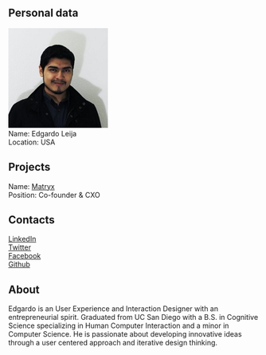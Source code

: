 ## Personal data
![edgardo leija photo](photo/edgardo_leija.jpg)  
Name:   Edgardo Leija  
Location: USA    
## Projects 
Name: [Matryx](../projects/matryx.md)  
Position: Co-founder & CXO     
## Contacts
[LinkedIn](https://www.linkedin.com/in/edgardoLeija/)    
[Twitter](https://twitter.com/edgardoLeija)   
[Facebook](https://www.facebook.com/Leija.Edgardo)  
[Github](https://github.com/e-matryx)
## About
Edgardo is an User Experience and Interaction Designer with an entrepreneurial spirit. Graduated from UC San Diego with a B.S. in Cognitive Science specializing in Human Computer Interaction and a minor in Computer Science. He is passionate about developing innovative ideas through a user centered approach and iterative design thinking.
